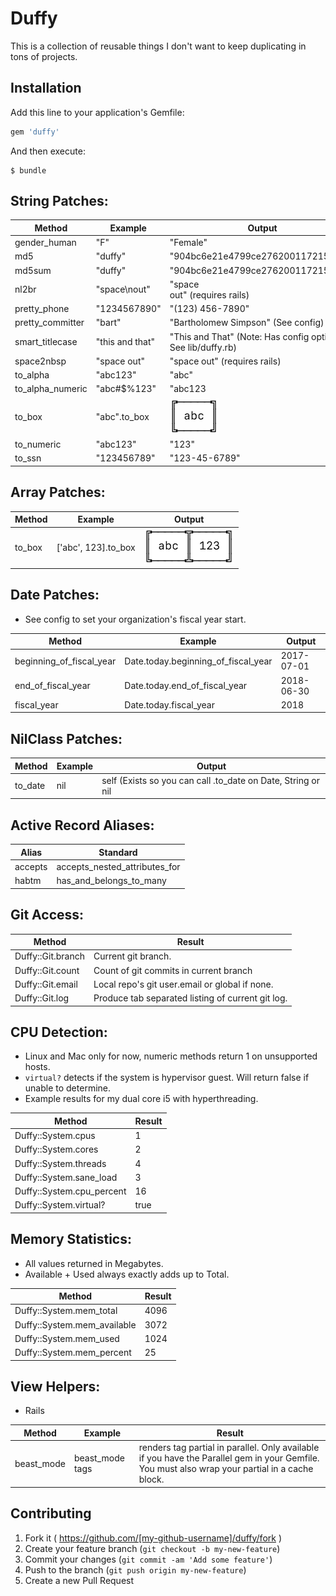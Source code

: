 # Duffy

This is a collection of reusable things I don't want to keep duplicating in tons of projects.

## Installation

Add this line to your application's Gemfile:

```ruby
gem 'duffy'
```

And then execute:
```shell
$ bundle
```

## String Patches:

Method            | Example         | Output
------------------|-----------------|-------
gender_human      | "F"             | "Female"
md5               | "duffy"         | "904bc6e21e4799ce276200117215b88b"
md5sum            | "duffy"         | "904bc6e21e4799ce276200117215b88b"
nl2br             | "space\nout"    | "space<br/>out"  (requires rails)
pretty_phone      | "1234567890"    | "(123) 456-7890" 
pretty_committer  | "bart"          | "Bartholomew Simpson" (See config)
smart_titlecase   | "this and that" | "This and That" (Note: Has config options. See lib/duffy.rb)
space2nbsp        | "space out"     | "space&nbsp;out" (requires rails)
to_alpha          | "abc123"        | "abc"
to_alpha_numeric  | "abc#$%123"     | "abc123
to_box            | "abc".to_box    | ![Example](doc/abc.png)
to_numeric        | "abc123"        | "123"
to_ssn            | "123456789"     | "123-45-6789"


## Array Patches:
Method            | Example                | Output
------------------|------------------------|-------
to_box            | ['abc', 123].to_box    | ![Example](doc/abc123.png)


## Date Patches:
* See config to set your organization's fiscal year start.

Method                   | Example                             | Output
-------------------------|-------------------------------------|-------
beginning_of_fiscal_year | Date.today.beginning_of_fiscal_year | 2017-07-01
end_of_fiscal_year       | Date.today.end_of_fiscal_year       | 2018-06-30
fiscal_year              | Date.today.fiscal_year              | 2018


## NilClass Patches:

Method            | Example         | Output
------------------|-----------------|-------
to_date           | nil             | self (Exists so you can call .to_date on Date, String or nil


## Active Record Aliases:

Alias             | Standard
------------------|---------
accepts           | accepts_nested_attributes_for
habtm             | has_and_belongs_to_many


## Git Access:

Method              |   Result
--------------------|---------
Duffy::Git.branch   | Current git branch.
Duffy::Git.count    | Count of git commits in current branch
Duffy::Git.email    | Local repo's git user.email or global if none.
Duffy::Git.log      | Produce tab separated listing of current git log.


## CPU Detection:
* Linux and Mac only for now, numeric methods return 1 on unsupported hosts.
* `virtual?` detects if the system is hypervisor guest. Will return false if unable to determine.
* Example results for my dual core i5 with hyperthreading.

Method    |   Result
----------|---------
Duffy::System.cpus       | 1
Duffy::System.cores      | 2
Duffy::System.threads    | 4
Duffy::System.sane_load  | 3
Duffy::System.cpu_percent| 16
Duffy::System.virtual?   | true

## Memory Statistics:
* All values returned in Megabytes.
* Available + Used always exactly adds up to Total.

Method    |   Result
----------|---------
Duffy::System.mem_total       | 4096
Duffy::System.mem_available   | 3072
Duffy::System.mem_used        | 1024
Duffy::System.mem_percent     | 25


## View Helpers:
* Rails

Method      | Example                             | Result
------------|-------------------------------------|-------
beast_mode  | beast_mode tags               | renders tag partial in parallel. Only available if you have the Parallel gem in your Gemfile.  You must also wrap your partial in a cache block.


## Contributing

1. Fork it ( https://github.com/[my-github-username]/duffy/fork )
2. Create your feature branch (`git checkout -b my-new-feature`)
3. Commit your changes (`git commit -am 'Add some feature'`)
4. Push to the branch (`git push origin my-new-feature`)
5. Create a new Pull Request
